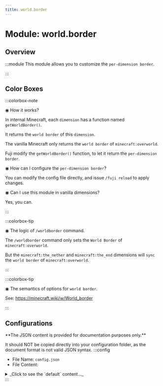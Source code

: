 ```yaml
---
title: world.border
---
```



# Module: world.border

## Overview
:::module
  This module allows you to customize the `per-dimension border`.


:::
## Color Boxes

:::colorbox-note

  ◉ How it works?
  
  In internal Minecraft, each `dimension` has a function named `getWorldBorder()`.
  
  It returns the `world border` of this `dimension`.
  
  
  
  The vanilla Minecraft only returns the `world border` of `minecraft:overworld`.
  
  Fuji modify the `getWorldBorder()` function, to let it return the `per-dimension border`.
  
  
  
  ◉ How can I configure the `per-dimension border`?
  
  You can modify the config file directly, and issue `/fuji reload` to apply changes.
  
  
  
  ◉ Can I use this module in vanilla dimensions?
  
  Yes, you can.


:::

:::colorbox-tip

  ◉ The logic of `/worldborder` command.
  
  The `/worldborder` command only sets the `World Border` of `minecraft:overworld`.
  
  But the `minecraft:the_nether` and `minecraft:the_end` dimensions will `sync` the `world border` of `minecraft:overworld`.


:::

:::colorbox-tip

  ◉ The semantics of options for `world border`.
  
  See: https://minecraft.wiki/w/World_border


:::

## Configurations
<Admonition type="warning" icon="" title="">
**The JSON content is provided for documentation purposes only.**

It should NOT be copied directly into your configuration folder, as the document format is not valid JSON syntax.
</Admonition>
:::config
- File Name: `config.json`
- File Content: 
<details>

<summary>_Click to see the `default` content..._</summary>

```json showLineNumbers title="config/fuji/modules/world/border/config.json"
{
  /* Define the `border` for each `dimension`. */
  "borders": [
    {
      "enable": true,
      "dimension_id": "fuji:example",
      "border": {
        "center_x": 0.0,
        "center_z": 0.0,
        "size": 9.999968E13,
        "size_lerp_time": 0,
        "size_lerp_target": 0.0,
        "warning_blocks": 5,
        "warning_time": 15,
        "damage_per_block": 0.2,
        "safe_zone": 5.0
      }
    }
  ]
}
```
</details>
:::
